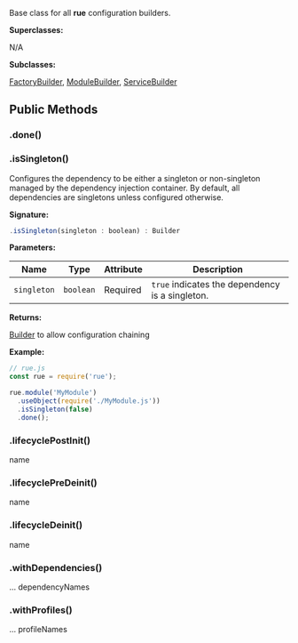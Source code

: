 Base class for all **rue** configuration builders.

**Superclasses:**

N/A

**Subclasses:**

[FactoryBuilder](./class-factory-builder.md),
[ModuleBuilder](./class-moduel-builder.md),
[ServiceBuilder](./class-service-builder.md)

## Public Methods

### .done()

### .isSingleton()
Configures the dependency to be either a singleton or non-singleton managed by
the dependency injection container. By default, all dependencies are singletons
unless configured otherwise.

**Signature:**

```javascript
.isSingleton(singleton : boolean) : Builder
```

**Parameters:**

| Name | Type | Attribute | Description |
| ---- | ---- | --------- | ----------- |
| `singleton` | `boolean` | Required | `true` indicates the dependency is a singleton. |

**Returns:**

[Builder](./class-builder.md) to allow configuration chaining

**Example:**

```javascript hl_lines="6"
// rue.js
const rue = require('rue');

rue.module('MyModule')
  .useObject(require('./MyModule.js'))
  .isSingleton(false)
  .done();
```

### .lifecyclePostInit()

name

### .lifecyclePreDeinit()

name

### .lifecycleDeinit()

name

### .withDependencies()

... dependencyNames

### .withProfiles()

... profileNames
